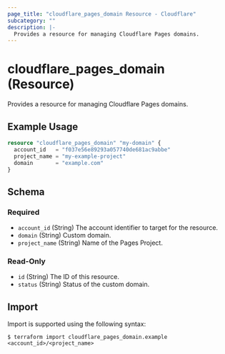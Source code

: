 ```yaml
---
page_title: "cloudflare_pages_domain Resource - Cloudflare"
subcategory: ""
description: |-
  Provides a resource for managing Cloudflare Pages domains.
---
```


# cloudflare_pages_domain (Resource)

Provides a resource for managing Cloudflare Pages domains.

## Example Usage

```terraform
resource "cloudflare_pages_domain" "my-domain" {
  account_id   = "f037e56e89293a057740de681ac9abbe"
  project_name = "my-example-project"
  domain       = "example.com"
}
```
<!-- schema generated by tfplugindocs -->
## Schema

### Required

- `account_id` (String) The account identifier to target for the resource.
- `domain` (String) Custom domain.
- `project_name` (String) Name of the Pages Project.

### Read-Only

- `id` (String) The ID of this resource.
- `status` (String) Status of the custom domain.

## Import

Import is supported using the following syntax:
```shell
$ terraform import cloudflare_pages_domain.example <account_id>/<project_name>
```
